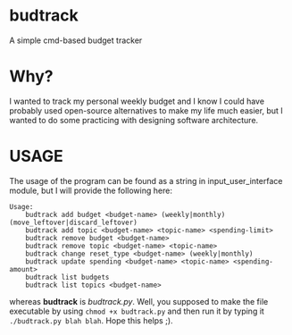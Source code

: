 # budtrack
A simple cmd-based budget tracker

# Why?
I wanted to track my personal weekly budget and I know I could have
probably used open-source alternatives to make my life much easier, but
I wanted to do some practicing with designing software architecture.

# USAGE
The usage of the program can be found as a string in
input_user_interface module, but I will provide the following here:
```
Usage:
    budtrack add budget <budget-name> (weekly|monthly) (move_leftover|discard_leftover)
    budtrack add topic <budget-name> <topic-name> <spending-limit>
    budtrack remove budget <budget-name>
    budtrack remove topic <budget-name> <topic-name>
    budtrack change reset_type <budget-name> (weekly|monthly)
    budtrack update spending <budget-name> <topic-name> <spending-amount>
    budtrack list budgets
    budtrack list topics <budget-name>
```
whereas **budtrack** is _budtrack.py_. Well, you supposed to make the
file executable by using `chmod +x budtrack.py` and then run it by
typing it `./budtrack.py blah blah`. Hope this helps ;).
